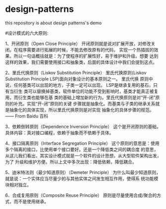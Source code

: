 # design-patterns
this repository is about design patterns's demo

#设计模式的六大原则:

1、开闭原则（Open Close Principle）
开闭原则就是说对扩展开放，对修改关闭。在程序需要进行拓展的时候，不能去修改原有的代码，
实现一个热插拔的效果。所以一句话概括就是：为了使程序的扩展性好，易于维护和升级。想要
达到这样的效果，我们需要使用接口和抽象类，后面的具体设计中我们会提到这点。

2、里氏代换原则（Liskov Substitution Principle）
里氏代换原则(Liskov Substitution Principle LSP)面向对象设计的基本原则之一。 里氏代换
原则中说，任何基类可以出现的地方，子类一定可以出现。 LSP是继承复用的基石，只有当衍生
类可以替换掉基类，软件单位的功能不受到影响时，基类才能真正被复用，而衍生类也能够在基
类的基础上增加新的行为。里氏代换原则是对“开-闭”原则的补充。实现“开-闭”原则的关键
步骤就是抽象化。而基类与子类的继承关系就是抽象化的具体实现，所以里氏代换原则是对实现
抽象化的具体步骤的规范。—— From Baidu 百科

3、依赖倒转原则（Dependence Inversion Principle）
这个是开闭原则的基础，具体内容：真对接口编程，依赖于抽象而不依赖于具体。

4、接口隔离原则（Interface Segregation Principle）
这个原则的意思是：使用多个隔离的接口，比使用单个接口要好。还是一个降低类之间的耦合度
的意思，从这儿我们看出，其实设计模式就是一个软件的设计思想，从大型软件架构出发，为了
升级和维护方便。所以上文中多次出现：降低依赖，降低耦合。

5、迪米特法则（最少知道原则）（Demeter Principle）
为什么叫最少知道原则，就是说：一个实体应当尽量少的与其他实体之间发生相互作用，使得系
统功能模块相对独立。

6、合成复用原则（Composite Reuse Principle）
原则是尽量使用合成/聚合的方式，而不是使用继承。
